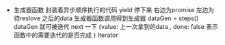 * 生成器函数 封装着异步顺序执行的代码 
  yield 停下来 右边为promise 左边为待reslove 之后的data
生成器函数调用得到生成器 dataGen = steps() dataGen 就可被迭代 next 一下
{value: 上一次拿到的data , done: false 表示函数中的需要迭代的是否完成 }
Iterator  